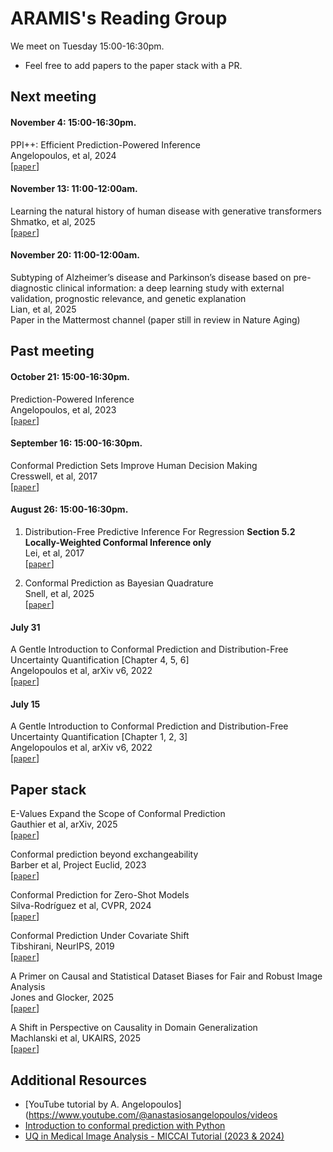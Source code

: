 # ARAMIS's Reading Group

We meet on Tuesday 15:00-16:30pm.

- Feel free to add papers to the paper stack with a PR.

## Next meeting
#### November 4: 15:00-16:30pm.
PPI++: Efficient Prediction-Powered Inference
\
Angelopoulos, et al, 2024
\
[[`paper`](https://arxiv.org/pdf/2311.01453)]


#### November 13: 11:00-12:00am.
Learning the natural history of human disease with generative transformers
\
Shmatko, et al, 2025
\
[[`paper`](https://www.nature.com/articles/s41586-025-09529-3)]

#### November 20: 11:00-12:00am.
Subtyping of Alzheimer’s disease and Parkinson’s disease based on pre-diagnostic clinical information: a deep learning study with external validation, prognostic relevance, and genetic explanation
\
Lian, et al, 2025
\
Paper in the Mattermost channel (paper still in review in Nature Aging)

## Past meeting


#### October 21: 15:00-16:30pm.
Prediction-Powered Inference
\
Angelopoulos, et al, 2023
\
[[`paper`](https://arxiv.org/pdf/2301.09633)]




#### September 16: 15:00-16:30pm.
Conformal Prediction Sets Improve Human Decision Making
\
Cresswell, et al, 2017
\
[[`paper`](https://arxiv.org/pdf/2401.13744)]



#### August 26: 15:00-16:30pm.
1. Distribution-Free Predictive Inference For Regression
**Section 5.2 Locally-Weighted Conformal Inference only**
\
Lei, et al, 2017
\
[[`paper`](https://arxiv.org/pdf/1604.04173)]

2. Conformal Prediction as Bayesian Quadrature 
\
Snell, et al, 2025
\
[[`paper`](https://arxiv.org/pdf/2502.13228)]

#### July 31

A Gentle Introduction to Conformal Prediction and
Distribution-Free Uncertainty Quantification [Chapter 4, 5, 6]
\
Angelopoulos et al, arXiv v6, 2022
\
[[`paper`](https://people.eecs.berkeley.edu/~angelopoulos/publications/downloads/gentle_intro_conformal_dfuq.pdf)]


#### July 15

A Gentle Introduction to Conformal Prediction and
Distribution-Free Uncertainty Quantification [Chapter 1, 2, 3]
\
Angelopoulos et al, arXiv v6, 2022
\
[[`paper`](https://people.eecs.berkeley.edu/~angelopoulos/publications/downloads/gentle_intro_conformal_dfuq.pdf)]

## Paper stack
E-Values Expand the Scope of Conformal Prediction
\
Gauthier et al, arXiv, 2025
\
[[`paper`](https://arxiv.org/pdf/2503.13050)]


Conformal prediction beyond exchangeability
\
Barber et al, Project Euclid, 2023
\
[[`paper`](https://arxiv.org/pdf/2202.13415)]

Conformal Prediction for Zero-Shot Models 
\
Silva-Rodríguez et al, CVPR, 2024 
\
[[`paper`](https://openaccess.thecvf.com/content/CVPR2025/papers/Silva-Rodriguez_Conformal_Prediction_for_Zero-Shot_Models_CVPR_2025_paper.pdf)]

Conformal Prediction Under Covariate Shift
\
Tibshirani, NeurIPS, 2019 
\
[[`paper`](https://arxiv.org/pdf/1904.06019)]

A Primer on Causal and Statistical Dataset Biases for Fair and Robust Image Analysis
\
Jones and Glocker, 2025
\
[[`paper`](https://arxiv.org/pdf/2509.04295)]

A Shift in Perspective on Causality in Domain Generalization
\
Machlanski et al, UKAIRS, 2025 
\
[[`paper`](https://arxiv.org/pdf/2508.12798)]

## Additional Resources

- [YouTube tutorial by A. Angelopoulos](https://www.youtube.com/@anastasiosangelopoulos/videos
- [Introduction to conformal prediction with Python](https://christophmolnar.com/books/conformal-prediction)
- [UQ in Medical Image Analysis - MICCAI Tutorial (2023 & 2024)](https://github.com/agaldran/uqinmia-miccai-2023)

